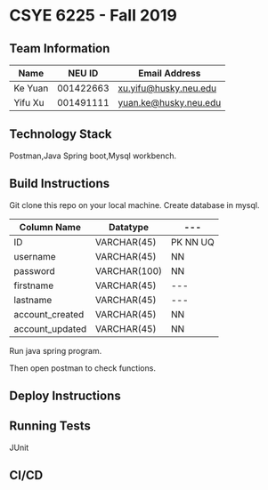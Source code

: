 # CSYE 6225 - Fall 2019

## Team Information

| Name | NEU ID | Email Address |
| --- | --- | --- |
|Ke Yuan |001422663 |xu.yifu@husky.neu.edu |
|Yifu Xu |001491111 |yuan.ke@husky.neu.edu |

## Technology Stack
Postman,Java Spring boot,Mysql workbench.

## Build Instructions
Git clone this repo on your local machine.
Create database in mysql.

|Column Name | Datatype |---|
| --- | --- | --- |
|ID |VARCHAR(45) |PK NN UQ |                  
|username|VARCHAR(45)|NN|
|password|VARCHAR(100)|NN|
|firstname|VARCHAR(45)|---|
|lastname|VARCHAR(45)|---|
|account_created|VARCHAR(45)|NN|
|account_updated|VARCHAR(45)|NN|

Run java spring program.

Then open postman to check functions.
## Deploy Instructions


## Running Tests
JUnit

## CI/CD


